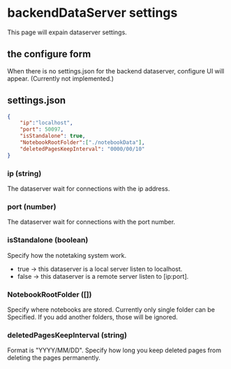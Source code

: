 # backendDataServer settings
 This page will expain dataserver settings.

## the configure form
 When there is no settings.json for the backend dataserver, configure UI will appear. (Currently not implemented.) 

## settings.json
```json
{
    "ip":"localhost",
    "port": 50097,
    "isStandalone": true,
    "NotebookRootFolder":["./notebookData"],
    "deletedPagesKeepInterval": "0000/00/10"
}
```

### ip (string)
 The dataserver wait for connections with the ip address.

### port (number)
 The dataserver wait for connections with the port number.

### isStandalone (boolean)
 Specify how the notetaking system work.
- true  -> this dataserver is a local server listen to localhost.
- false -> this dataserver is a remote server listen to [ip:port].

### NotebookRootFolder (<string>[])
 Specify where notebooks are stored. Currently only single folder can be Specified. If you add another folders, those will be ignored.

### deletedPagesKeepInterval (string)
 Format is "YYYY/MM/DD". Specify how long you keep deleted pages from deleting the pages permanently.

